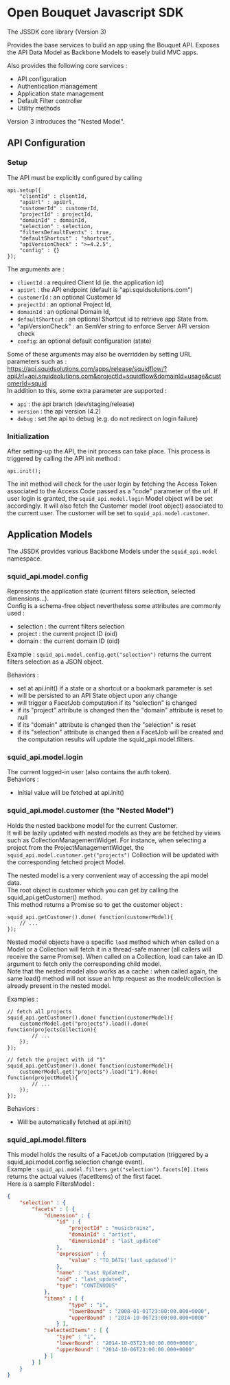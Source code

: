 Open Bouquet Javascript SDK
======

The JSSDK core library (Version 3)

Provides the base services to build an app using the Bouquet API. 
Exposes the API Data Model as Backbone Models to easely build MVC apps.

Also provides the following core services :
* API configuration
* Authentication management
* Application state management
* Default Filter controller
* Utility methods

Version 3 introduces the "Nested Model".

## API Configuration

### Setup
The API must be explicitly configured by calling
```
api.setup({
    "clientId" : clientId,
	"apiUrl" : apiUrl,
	"customerId" : customerId,
    "projectId" : projectId,
    "domainId" : domainId,
    "selection" : selection,
    "filtersDefaultEvents" : true,
    "defaultShortcut" : "shortcut",
    "apiVersionCheck" : ">=4.2.5",
    "config" : {}
});
```

The arguments are :  
* `clientId` : a required Client Id (ie. the application id)
* `apiUrl` : the API endpoint (default is "api.squidsolutions.com")
* `customerId` : an optional Customer Id
* `projectId` : an optional Project Id,
* `domainId` : an optional Domain Id,
* `defaultShortcut` : an optional Shortcut id to retrieve app State from.
* "apiVersionCheck" : an SemVer string to enforce Server API version check
* `config`: an optional default configuration (state)

Some of these arguments may also be overridden by setting URL parameters such as :  
https://api.squidsolutions.com/apps/release/squidflow/?apiUrl=api.squidsolutions.com&projectId=squidflow&domainId=usage&customerId=squid  
In addition to this, some extra parameter are supported :  
* `api` : the api branch (dev/staging/release)
* `version` : the api version (4.2)
* `debug` : set the api to debug (e.g. do not redirect on login failure)

### Initialization
After setting-up the API, the init process can take place. 
This process is triggered by calling the API init method :
```
api.init();
```
The init method will check for the user login by fetching the Access Token associated to the Access Code passed as a "code" parameter of the url. 
If user login is granted, the `squid_api.model.login` Model object will be set accordingly. 
It will also fetch the Customer model (root object) associated to the current user.
The customer will be set to `squid_api.model.customer`.

## Application Models
The JSSDK provides various Backbone Models under the `squid_api.model` namespace.  

### squid_api.model.config 
Represents the application state (current filters selection, selected dimensions...).  
Config is a schema-free object nevertheless some attributes are commonly used :  
* selection : the current filters selection  
* project : the current project ID (oid)  
* domain : the current domain ID (oid)  

Example : ```squid_api.model.config.get("selection")``` returns the current filters selection as a JSON object.  

Behaviors :  
* set at api.init() if a state or a shortcut or a bookmark parameter is set  
* will be persisted to an API State object upon any change  
* will trigger a FacetJob computation if its "selection" is changed
* if its "project" attribute is changed then the "domain" attribute is reset to null
* if its "domain" attribute is changed then the "selection" is reset
* if its "selection" attribute is changed then a FacetJob will be created and the computation results will
update the squid_api.model.filters.

### squid_api.model.login
The current logged-in user (also contains the auth token).  
Behaviors :  
* Initial value will be fetched at api.init()  

### squid_api.model.customer (the "Nested Model")
Holds the nested backbone model for the current Customer.  
It will be lazily updated with nested models as they are be fetched by views such as CollectionManagementWidget.
For instance, when selecting a project from the ProjectManagementWidget, the  `squid_api.model.customer.get("projects")` Collection 
will be updated with the corresponding fetched project Model.  

The nested model is a very convenient way of accessing the api model data.  
The root object is customer which you can get by calling the squid_api.getCustomer() method.  
This method returns a Promise so to get the customer object :  
```
squid_api.getCustomer().done( function(customerModel){
	// ...
});
```
Nested model objects have a specific `load` method which when called on a Model or a Collection will fetch it in a thread-safe manner 
(all callers will receive the same Promise). When called on a Collection, load can take an ID argument to fetch only the corresponding child model.  
Note that the nested model also works as a cache : when called again, the same load() method will not issue an http request as the model/collection 
is already present in the nested model.  
  
Examples :
```
// fetch all projects
squid_api.getCustomer().done( function(customerModel){
	customerModel.get("projects").load().done( function(projectsCollection){
		// ...
	});
});
```
```
// fetch the project with id "1"
squid_api.getCustomer().done( function(customerModel){
	customerModel.get("projects").load("1").done( function(projectModel){
		// ...
	});
});
```


Behaviors :  
* Will be automatically fetched at api.init()  

### squid_api.model.filters
This model holds the results of a FacetJob computation (triggered by a squid_api.model.config.selection change event).  
Example : ```squid_api.model.filters.get("selection").facets[0].items``` returns the actual values (facetItems) of the first facet.  
Here is a sample FiltersModel :
```json
{
	"selection" : {
	    "facets" : [ {
	        "dimension" : {
	            "id" : {
	                "projectId" : "musicbrainz",
	                "domainId" : "artist",
	                "dimensionId" : "last_updated"
	            },
	            "expression" : {
	                "value" : "TO_DATE('last_updated')"
	            },
                "name" : "Last Updated",
                "oid" : "last_updated", 
                "type": "CONTINUOUS"
	        },
	        "items" : [ {
                	"type" : "i",
                	"lowerBound" : "2008-01-01T23:00:00.000+0000",
                	"upperBound" : "2014-10-06T23:00:00.000+0000"
            	} ],
	        "selectedItems" : [ {
	            "type" : "i",
	            "lowerBound" : "2014-10-05T23:00:00.000+0000",
	            "upperBound" : "2014-10-06T23:00:00.000+0000"
	        } ]
	    } ]
	}
}	
```
